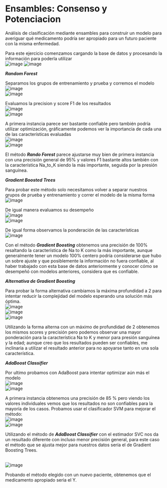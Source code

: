 # Ensambles: Consenso y Potenciacion

Análisis de clasificación mediante ensambles para construir un modelo para averiguar qué medicamento podría ser apropiado para un futuro paciente con la misma enfermedad.

Para este ejercicio comenzamos cargando la base de datos y procesando la información para poderla utilizar
<br>![image](https://github.com/user-attachments/assets/0a6d3e58-7b11-419c-9f8b-c5f69bbb2eea) ![image](https://github.com/user-attachments/assets/efdd68d4-1a08-4564-8e4d-9fc515c0ab95)

***Random Forest***

Separamos los grupos de entrenamiento y prueba y corremos el modelo
<br>![image](https://github.com/user-attachments/assets/a643b899-ecc9-4384-9b59-ec1e01c57895)
<br>![image](https://github.com/user-attachments/assets/495c4c18-2fc0-4441-80fb-e6a44c78a8c4)

Evaluamos la precision y score F1 de los resultados
<br>![image](https://github.com/user-attachments/assets/8d125167-3065-4249-95ad-50044de32e56)
<br>![image](https://github.com/user-attachments/assets/06856dd1-73af-42dc-9c87-950b8bc6f355)

A primera instancia parece ser bastante confiable pero también podría utilizar optimización, gráficamente podemos ver la importancia de cada una de las características evaluadas
<br>![image](https://github.com/user-attachments/assets/e73aecf2-75c1-48e6-b451-3d3576eb5b12)
<br>![image](https://github.com/user-attachments/assets/73f78687-eb5a-447d-b693-8965e08e4fec)

El método ***Rando Forest*** parece ajustarse muy bien de primera instancia con una precisión general de 95% y valores F1 bastante altos también con la característica Na_to_K siendo la más importante, seguida por la presión sanguínea.

***Gradient Boosted Trees***

Para probar este método solo necesitamos volver a separar nuestros grupos de prueba y entrenamiento y correr el modelo de la misma forma
<br>![image](https://github.com/user-attachments/assets/49ce6b31-6cb2-48b4-b58a-cf08607a8161)

De igual manera evaluamos su desempeño
<br>![image](https://github.com/user-attachments/assets/0680295b-0984-427c-8f5c-5553d081ad3f)
<br>![image](https://github.com/user-attachments/assets/b400a238-14ec-4630-b6f9-33b1b72772a4)

De igual forma observamos la ponderación de las características
<br>![image](https://github.com/user-attachments/assets/446227b7-fa2e-44a4-902e-4f0c9cb45e86)

Con el método ***Gradient Boosting*** obtenemos una precisión de 100% resaltando la característica de Na to K como la más importante, aunque generalmente tener un modelo 100% centero podría considerarse que hubo un sobre ajuste y que posiblemente la información no fuera confiable, al haber trabajado con esta base de datos anteriormente y conocer cómo se desempeñó con modelos anteriores, considera que es confiable.

***Alternativa de Gradient Boosting***

Para probar la forma alternativa cambiamos la máxima profundidad a 2 para intentar reducir la complejidad del modelo esperando una solución más óptima.
<br>![image](https://github.com/user-attachments/assets/b03f0802-acd8-4c98-9931-f6e02ff68107)
<br>![image](https://github.com/user-attachments/assets/4cb9db05-3640-43d5-8a74-24759a30161d)
<br>![image](https://github.com/user-attachments/assets/d7a1053f-ecbb-43ab-8501-779eeb2af1af)

Utilizando la forma alterna con un máximo de profundidad de 2 obtenemos los mismos scores y precisión pero podemos observar una mayor ponderación para la característica Na to K y menor para presión sanguínea y la edad; aunque creo que los resultados pueden ser confiables, me inclinaria a utilizar el resultado anterior para no apoyarse tanto en una sola característica.

***AdaBoost Classifier***

Por ultimo probamos con AdaBoost para intentar optimizar aún más el modelo
<br>![image](https://github.com/user-attachments/assets/20aff27c-c7fa-4d9e-a89c-70adec24f575)
<br>![image](https://github.com/user-attachments/assets/e48baf2e-7172-424e-b447-cfc737c7afa5)

A primera instancia obtenemos una precisión de 85 % pero viendo los valores individuales vemos que los resultados no son confiables para la mayoría de los casos.
Probamos usar el clasificador SVM para mejorar el método:
<br>![image](https://github.com/user-attachments/assets/2e5a3839-961c-4e41-8b4e-1b7d27f4d284)
<br>![image](https://github.com/user-attachments/assets/631452bf-6017-487a-9b0e-051b9f41659b)

Utilizando el método de ***AdaBoost Classifier*** con el estimador SVC nos da un resultado diferente con incluso menor precisión general, para este caso el método que se ajusta mejor para nuestros datos sería el de Gradient Boosting Trees.

<br>![image](https://github.com/user-attachments/assets/08e84fd1-afd5-4363-b0f9-7868a66ff370)

Probando el método elegido con un nuevo paciente, obtenemos que el medicamento apropiado seria el Y.
